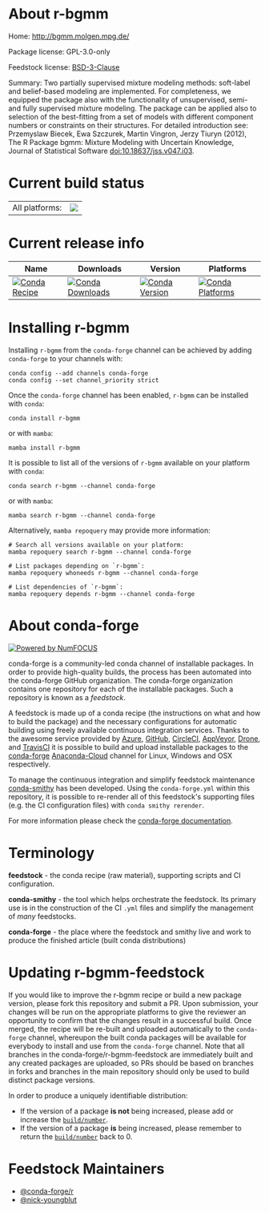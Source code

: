 About r-bgmm
============

Home: http://bgmm.molgen.mpg.de/

Package license: GPL-3.0-only

Feedstock license: [BSD-3-Clause](https://github.com/conda-forge/r-bgmm-feedstock/blob/main/LICENSE.txt)

Summary: Two partially supervised mixture modeling methods:  soft-label and belief-based modeling are implemented. For completeness, we equipped the package also with the functionality of unsupervised, semi- and fully supervised mixture modeling.  The package can be applied also to selection of the best-fitting from a set of models with different component numbers or constraints on their structures. For detailed introduction see: Przemyslaw Biecek, Ewa Szczurek, Martin Vingron, Jerzy Tiuryn (2012), The R Package bgmm: Mixture Modeling with Uncertain Knowledge, Journal of Statistical Software  <doi:10.18637/jss.v047.i03>.

Current build status
====================


<table><tr><td>All platforms:</td>
    <td>
      <a href="https://dev.azure.com/conda-forge/feedstock-builds/_build/latest?definitionId=3350&branchName=main">
        <img src="https://dev.azure.com/conda-forge/feedstock-builds/_apis/build/status/r-bgmm-feedstock?branchName=main">
      </a>
    </td>
  </tr>
</table>

Current release info
====================

| Name | Downloads | Version | Platforms |
| --- | --- | --- | --- |
| [![Conda Recipe](https://img.shields.io/badge/recipe-r--bgmm-green.svg)](https://anaconda.org/conda-forge/r-bgmm) | [![Conda Downloads](https://img.shields.io/conda/dn/conda-forge/r-bgmm.svg)](https://anaconda.org/conda-forge/r-bgmm) | [![Conda Version](https://img.shields.io/conda/vn/conda-forge/r-bgmm.svg)](https://anaconda.org/conda-forge/r-bgmm) | [![Conda Platforms](https://img.shields.io/conda/pn/conda-forge/r-bgmm.svg)](https://anaconda.org/conda-forge/r-bgmm) |

Installing r-bgmm
=================

Installing `r-bgmm` from the `conda-forge` channel can be achieved by adding `conda-forge` to your channels with:

```
conda config --add channels conda-forge
conda config --set channel_priority strict
```

Once the `conda-forge` channel has been enabled, `r-bgmm` can be installed with `conda`:

```
conda install r-bgmm
```

or with `mamba`:

```
mamba install r-bgmm
```

It is possible to list all of the versions of `r-bgmm` available on your platform with `conda`:

```
conda search r-bgmm --channel conda-forge
```

or with `mamba`:

```
mamba search r-bgmm --channel conda-forge
```

Alternatively, `mamba repoquery` may provide more information:

```
# Search all versions available on your platform:
mamba repoquery search r-bgmm --channel conda-forge

# List packages depending on `r-bgmm`:
mamba repoquery whoneeds r-bgmm --channel conda-forge

# List dependencies of `r-bgmm`:
mamba repoquery depends r-bgmm --channel conda-forge
```


About conda-forge
=================

[![Powered by
NumFOCUS](https://img.shields.io/badge/powered%20by-NumFOCUS-orange.svg?style=flat&colorA=E1523D&colorB=007D8A)](https://numfocus.org)

conda-forge is a community-led conda channel of installable packages.
In order to provide high-quality builds, the process has been automated into the
conda-forge GitHub organization. The conda-forge organization contains one repository
for each of the installable packages. Such a repository is known as a *feedstock*.

A feedstock is made up of a conda recipe (the instructions on what and how to build
the package) and the necessary configurations for automatic building using freely
available continuous integration services. Thanks to the awesome service provided by
[Azure](https://azure.microsoft.com/en-us/services/devops/), [GitHub](https://github.com/),
[CircleCI](https://circleci.com/), [AppVeyor](https://www.appveyor.com/),
[Drone](https://cloud.drone.io/welcome), and [TravisCI](https://travis-ci.com/)
it is possible to build and upload installable packages to the
[conda-forge](https://anaconda.org/conda-forge) [Anaconda-Cloud](https://anaconda.org/)
channel for Linux, Windows and OSX respectively.

To manage the continuous integration and simplify feedstock maintenance
[conda-smithy](https://github.com/conda-forge/conda-smithy) has been developed.
Using the ``conda-forge.yml`` within this repository, it is possible to re-render all of
this feedstock's supporting files (e.g. the CI configuration files) with ``conda smithy rerender``.

For more information please check the [conda-forge documentation](https://conda-forge.org/docs/).

Terminology
===========

**feedstock** - the conda recipe (raw material), supporting scripts and CI configuration.

**conda-smithy** - the tool which helps orchestrate the feedstock.
                   Its primary use is in the construction of the CI ``.yml`` files
                   and simplify the management of *many* feedstocks.

**conda-forge** - the place where the feedstock and smithy live and work to
                  produce the finished article (built conda distributions)


Updating r-bgmm-feedstock
=========================

If you would like to improve the r-bgmm recipe or build a new
package version, please fork this repository and submit a PR. Upon submission,
your changes will be run on the appropriate platforms to give the reviewer an
opportunity to confirm that the changes result in a successful build. Once
merged, the recipe will be re-built and uploaded automatically to the
`conda-forge` channel, whereupon the built conda packages will be available for
everybody to install and use from the `conda-forge` channel.
Note that all branches in the conda-forge/r-bgmm-feedstock are
immediately built and any created packages are uploaded, so PRs should be based
on branches in forks and branches in the main repository should only be used to
build distinct package versions.

In order to produce a uniquely identifiable distribution:
 * If the version of a package **is not** being increased, please add or increase
   the [``build/number``](https://docs.conda.io/projects/conda-build/en/latest/resources/define-metadata.html#build-number-and-string).
 * If the version of a package **is** being increased, please remember to return
   the [``build/number``](https://docs.conda.io/projects/conda-build/en/latest/resources/define-metadata.html#build-number-and-string)
   back to 0.

Feedstock Maintainers
=====================

* [@conda-forge/r](https://github.com/conda-forge/r/)
* [@nick-youngblut](https://github.com/nick-youngblut/)

